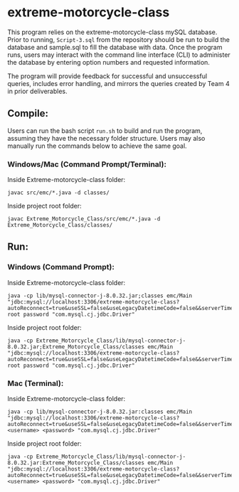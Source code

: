 # extreme-motorcycle-class

This program relies on the extreme-motorcycle-class mySQL database. Prior to running,
`Script-3.sql` from the repository should be run to build the database and sample.sql to fill
the database with data. Once the program runs, users may interact with the command line interface (CLI)
to administer the database by entering option numbers and requested information.

The program will provide feedback for successful and unsuccessful queries, includes error handling, and
mirrors the queries created by Team 4 in prior deliverables.

## Compile:

Users can run the bash script `run.sh` to build and run the program, assuming they have the necessary folder structure.
Users may also manually run the commands below to achieve the same goal.

### Windows/Mac (Command Prompt/Terminal):

Inside Extreme-motorcycle-class folder:

```
javac src/emc/*.java -d classes/
```

Inside project root folder:

```
javac Extreme_Motorcycle_Class/src/emc/*.java -d Extreme_Motorcycle_Class/classes/
```

## Run:

### Windows (Command Prompt):

Inside Extreme-motorcycle-class folder:

```
java -cp lib/mysql-connector-j-8.0.32.jar;classes emc/Main "jdbc:mysql://localhost:3306/extreme-motorcycle-class?autoReconnect=true&useSSL=false&useLegacyDatetimeCode=false&&serverTimezone=America/New_York" root password "com.mysql.cj.jdbc.Driver"
```

Inside project root folder:

```
java -cp Extreme_Motorcycle_Class/lib/mysql-connector-j-8.0.32.jar;Extreme_Motorcycle_Class/classes emc/Main "jdbc:mysql://localhost:3306/extreme-motorcycle-class?autoReconnect=true&useSSL=false&useLegacyDatetimeCode=false&&serverTimezone=America/New_York" root password "com.mysql.cj.jdbc.Driver"
```

### Mac (Terminal):

Inside Extreme-motorcycle-class folder:

```
java -cp lib/mysql-connector-j-8.0.32.jar:classes emc/Main "jdbc:mysql://localhost:3306/extreme-motorcycle-class?autoReconnect=true&useSSL=false&useLegacyDatetimeCode=false&&serverTimezone=America/New_York" <username> <password> "com.mysql.cj.jdbc.Driver"
```

Inside project root folder:

```
java -cp Extreme_Motorcycle_Class/lib/mysql-connector-j-8.0.32.jar:Extreme_Motorcycle_Class/classes emc/Main "jdbc:mysql://localhost:3306/extreme-motorcycle-class?autoReconnect=true&useSSL=false&useLegacyDatetimeCode=false&&serverTimezone=America/New_York" <username> <password> "com.mysql.cj.jdbc.Driver"
```
